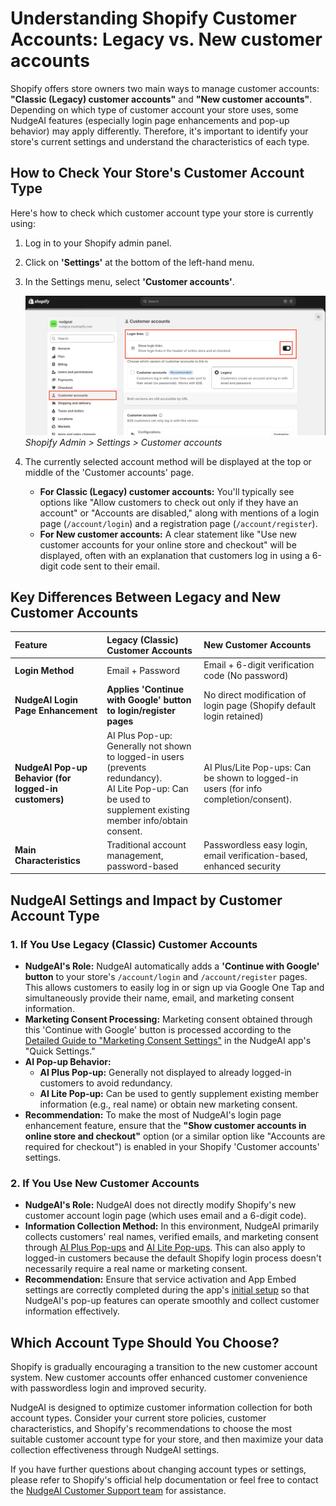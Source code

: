# Understanding Shopify Customer Accounts: Legacy vs. New customer accounts

Shopify offers store owners two main ways to manage customer accounts: **"Classic (Legacy) customer accounts"** and **"New customer accounts"**. Depending on which type of customer account your store uses, some NudgeAI features (especially login page enhancements and pop-up behavior) may apply differently. Therefore, it's important to identify your store's current settings and understand the characteristics of each type.

## How to Check Your Store's Customer Account Type

Here's how to check which customer account type your store is currently using:

1.  Log in to your Shopify admin panel.
2.  Click on **'Settings'** at the bottom of the left-hand menu.
3.  In the Settings menu, select **'Customer accounts'**.

    ![Shopify Customer Account Settings Path](../../assets/images/shopify_setting_01.png)
    *Shopify Admin > Settings > Customer accounts*

4.  The currently selected account method will be displayed at the top or middle of the 'Customer accounts' page.
    *   **For Classic (Legacy) customer accounts:** You'll typically see options like "Allow customers to check out only if they have an account" or "Accounts are disabled," along with mentions of a login page (`/account/login`) and a registration page (`/account/register`).
    *   **For New customer accounts:** A clear statement like "Use new customer accounts for your online store and checkout" will be displayed, often with an explanation that customers log in using a 6-digit code sent to their email.


## Key Differences Between Legacy and New Customer Accounts

| Feature                        | Legacy (Classic) Customer Accounts                         | New Customer Accounts                                       |
| :----------------------------- | :--------------------------------------------------------- | :---------------------------------------------------------- |
| **Login Method**               | Email + Password                                           | Email + 6-digit verification code (No password)             |
| **NudgeAI Login Page Enhancement** | **Applies 'Continue with Google' button to login/register pages** | No direct modification of login page (Shopify default login retained) |
| **NudgeAI Pop-up Behavior (for logged-in customers)** | AI Plus Pop-up: Generally not shown to logged-in users (prevents redundancy).<br>AI Lite Pop-up: Can be used to supplement existing member info/obtain consent. | AI Plus/Lite Pop-ups: Can be shown to logged-in users (for info completion/consent). |
| **Main Characteristics**       | Traditional account management, password-based             | Passwordless easy login, email verification-based, enhanced security |

## NudgeAI Settings and Impact by Customer Account Type

### 1. If You Use Legacy (Classic) Customer Accounts

*   **NudgeAI's Role:** NudgeAI automatically adds a **'Continue with Google' button** to your store's `/account/login` and `/account/register` pages. This allows customers to easily log in or sign up via Google One Tap and simultaneously provide their name, email, and marketing consent information.
*   **Marketing Consent Processing:** Marketing consent obtained through this 'Continue with Google' button is processed according to the [Detailed Guide to "Marketing Consent Settings"](../../features/login-page-consent-config-legacy.md) in the NudgeAI app's "Quick Settings."
*   **AI Pop-up Behavior:**
    *   **AI Plus Pop-up:** Generally not displayed to already logged-in customers to avoid redundancy.
    *   **AI Lite Pop-up:** Can be used to gently supplement existing member information (e.g., real name) or obtain new marketing consent.
*   **Recommendation:** To make the most of NudgeAI's login page enhancement feature, ensure that the **"Show customer accounts in online store and checkout"** option (or a similar option like "Accounts are required for checkout") is enabled in your Shopify 'Customer accounts' settings.

### 2. If You Use New Customer Accounts

*   **NudgeAI's Role:** NudgeAI does not directly modify Shopify's new customer account login page (which uses email and a 6-digit code).
*   **Information Collection Method:** In this environment, NudgeAI primarily collects customers' real names, verified emails, and marketing consent through [AI Plus Pop-ups](../../features/ai-plus-popup-purpose-features.md) and [AI Lite Pop-ups](../../features/ai-lite-popup-introduction.md). This can also apply to logged-in customers because the default Shopify login process doesn't necessarily require a real name or marketing consent.
*   **Recommendation:** Ensure that service activation and App Embed settings are correctly completed during the app's [initial setup](./initial-setup.md) so that NudgeAI's pop-up features can operate smoothly and collect customer information effectively.

## Which Account Type Should You Choose?

Shopify is gradually encouraging a transition to the new customer account system. New customer accounts offer enhanced customer convenience with passwordless login and improved security.

NudgeAI is designed to optimize customer information collection for both account types. Consider your current store policies, customer characteristics, and Shopify's recommendations to choose the most suitable customer account type for your store, and then maximize your data collection effectiveness through NudgeAI settings.

If you have further questions about changing account types or settings, please refer to Shopify's official help documentation or feel free to contact the [NudgeAI Customer Support team](../../support/contacting-support.md) for assistance. 